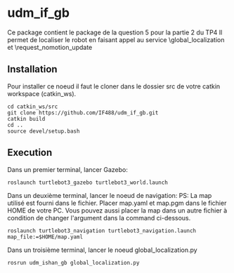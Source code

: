 # udm_if_gb
Ce package contient le package de la question 5 pour la partie 2 du TP4
Il permet de localiser le robot en faisant appel au service \global_localization et \request_nomotion_update


## Installation
Pour installer ce noeud il faut le cloner dans le dossier src de votre catkin workspace (catkin_ws).

```
cd catkin_ws/src
git clone https://github.com/IF488/udm_if_gb.git
catkin build
cd ..
source devel/setup.bash
```

## Execution
Dans un premier terminal, lancer Gazebo:

```
roslaunch turtlebot3_gazebo turtlebot3_world.launch
```

Dans un deuxième terminal, lancer le noeud de navigation:
PS: La map utilisé est fourni dans le fichier. Placer map.yaml et map.pgm dans le fichier HOME de votre PC. Vous pouvez aussi placer la map dans un autre fichier à condition de changer l'argument dans la command ci-dessous.

```
roslaunch turtlebot3_navigation turtlebot3_navigation.launch map_file:=$HOME/map.yaml
```

Dans un troisième terminal, lancer le noeud global_localization.py

```
rosrun udm_ishan_gb global_localization.py
```
